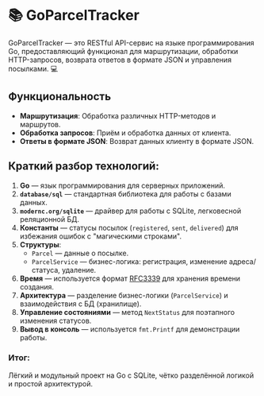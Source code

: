 # 📚 GoParcelTracker

GoParcelTracker — это RESTful API-сервис на языке программирования Go, предоставляющий функционал для маршрутизации, обработки HTTP-запросов, возврата ответов в формате JSON и управления посылками. 💻

## Функциональность

- **Маршрутизация**: Обработка различных HTTP-методов и маршрутов.
- **Обработка запросов**: Приём и обработка данных от клиента.
- **Ответы в формате JSON**: Возврат данных клиенту в формате JSON.

## Краткий разбор технологий:
1. **Go** — язык программирования для серверных приложений.
2. **`database/sql`** — стандартная библиотека для работы с базами данных.
3. **`modernc.org/sqlite`** — драйвер для работы с SQLite, легковесной реляционной БД.
4. **Константы** — статусы посылок (`registered`, `sent`, `delivered`) для избежания ошибок с "магическими строками".
5. **Структуры**:
   - `Parcel` — данные о посылке.
   - `ParcelService` — бизнес-логика: регистрация, изменение адреса/статуса, удаление.
6. **Время** — используется формат [RFC3339](https://tools.ietf.org/html/rfc3339) для хранения времени создания.
7. **Архитектура** — разделение бизнес-логики (`ParcelService`) и взаимодействия с БД (хранилище).
8. **Управление состояниями** — метод `NextStatus` для поэтапного изменения статусов.
9. **Вывод в консоль** — используется `fmt.Printf` для демонстрации работы.

### Итог:
Лёгкий и модульный проект на Go с SQLite, чётко разделённой логикой и простой архитектурой.

